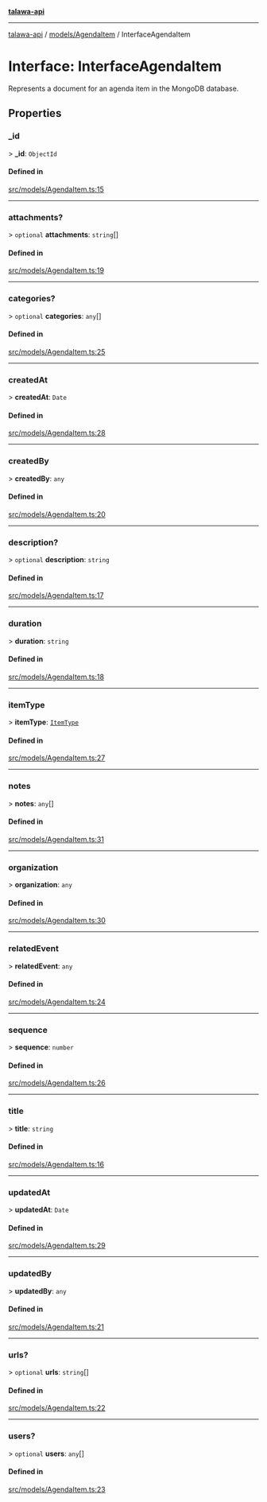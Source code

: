[**talawa-api**](../../../README.md)

***

[talawa-api](../../../modules.md) / [models/AgendaItem](../README.md) / InterfaceAgendaItem

# Interface: InterfaceAgendaItem

Represents a document for an agenda item in the MongoDB database.

## Properties

### \_id

\> **\_id**: `ObjectId`

#### Defined in

[src/models/AgendaItem.ts:15](https://github.com/PalisadoesFoundation/talawa-api/blob/3a5276aff43f5de4f7fab3ec9683a420dcdc7a06/src/models/AgendaItem.ts#L15)

***

### attachments?

\> `optional` **attachments**: `string`[]

#### Defined in

[src/models/AgendaItem.ts:19](https://github.com/PalisadoesFoundation/talawa-api/blob/3a5276aff43f5de4f7fab3ec9683a420dcdc7a06/src/models/AgendaItem.ts#L19)

***

### categories?

\> `optional` **categories**: `any`[]

#### Defined in

[src/models/AgendaItem.ts:25](https://github.com/PalisadoesFoundation/talawa-api/blob/3a5276aff43f5de4f7fab3ec9683a420dcdc7a06/src/models/AgendaItem.ts#L25)

***

### createdAt

\> **createdAt**: `Date`

#### Defined in

[src/models/AgendaItem.ts:28](https://github.com/PalisadoesFoundation/talawa-api/blob/3a5276aff43f5de4f7fab3ec9683a420dcdc7a06/src/models/AgendaItem.ts#L28)

***

### createdBy

\> **createdBy**: `any`

#### Defined in

[src/models/AgendaItem.ts:20](https://github.com/PalisadoesFoundation/talawa-api/blob/3a5276aff43f5de4f7fab3ec9683a420dcdc7a06/src/models/AgendaItem.ts#L20)

***

### description?

\> `optional` **description**: `string`

#### Defined in

[src/models/AgendaItem.ts:17](https://github.com/PalisadoesFoundation/talawa-api/blob/3a5276aff43f5de4f7fab3ec9683a420dcdc7a06/src/models/AgendaItem.ts#L17)

***

### duration

\> **duration**: `string`

#### Defined in

[src/models/AgendaItem.ts:18](https://github.com/PalisadoesFoundation/talawa-api/blob/3a5276aff43f5de4f7fab3ec9683a420dcdc7a06/src/models/AgendaItem.ts#L18)

***

### itemType

\> **itemType**: [`ItemType`](../enumerations/ItemType.md)

#### Defined in

[src/models/AgendaItem.ts:27](https://github.com/PalisadoesFoundation/talawa-api/blob/3a5276aff43f5de4f7fab3ec9683a420dcdc7a06/src/models/AgendaItem.ts#L27)

***

### notes

\> **notes**: `any`[]

#### Defined in

[src/models/AgendaItem.ts:31](https://github.com/PalisadoesFoundation/talawa-api/blob/3a5276aff43f5de4f7fab3ec9683a420dcdc7a06/src/models/AgendaItem.ts#L31)

***

### organization

\> **organization**: `any`

#### Defined in

[src/models/AgendaItem.ts:30](https://github.com/PalisadoesFoundation/talawa-api/blob/3a5276aff43f5de4f7fab3ec9683a420dcdc7a06/src/models/AgendaItem.ts#L30)

***

### relatedEvent

\> **relatedEvent**: `any`

#### Defined in

[src/models/AgendaItem.ts:24](https://github.com/PalisadoesFoundation/talawa-api/blob/3a5276aff43f5de4f7fab3ec9683a420dcdc7a06/src/models/AgendaItem.ts#L24)

***

### sequence

\> **sequence**: `number`

#### Defined in

[src/models/AgendaItem.ts:26](https://github.com/PalisadoesFoundation/talawa-api/blob/3a5276aff43f5de4f7fab3ec9683a420dcdc7a06/src/models/AgendaItem.ts#L26)

***

### title

\> **title**: `string`

#### Defined in

[src/models/AgendaItem.ts:16](https://github.com/PalisadoesFoundation/talawa-api/blob/3a5276aff43f5de4f7fab3ec9683a420dcdc7a06/src/models/AgendaItem.ts#L16)

***

### updatedAt

\> **updatedAt**: `Date`

#### Defined in

[src/models/AgendaItem.ts:29](https://github.com/PalisadoesFoundation/talawa-api/blob/3a5276aff43f5de4f7fab3ec9683a420dcdc7a06/src/models/AgendaItem.ts#L29)

***

### updatedBy

\> **updatedBy**: `any`

#### Defined in

[src/models/AgendaItem.ts:21](https://github.com/PalisadoesFoundation/talawa-api/blob/3a5276aff43f5de4f7fab3ec9683a420dcdc7a06/src/models/AgendaItem.ts#L21)

***

### urls?

\> `optional` **urls**: `string`[]

#### Defined in

[src/models/AgendaItem.ts:22](https://github.com/PalisadoesFoundation/talawa-api/blob/3a5276aff43f5de4f7fab3ec9683a420dcdc7a06/src/models/AgendaItem.ts#L22)

***

### users?

\> `optional` **users**: `any`[]

#### Defined in

[src/models/AgendaItem.ts:23](https://github.com/PalisadoesFoundation/talawa-api/blob/3a5276aff43f5de4f7fab3ec9683a420dcdc7a06/src/models/AgendaItem.ts#L23)
